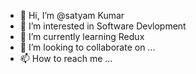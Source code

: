 - 👋 Hi, I’m @satyam Kumar
- 👀 I’m interested in Software Devlopment
- 🌱 I’m currently learning Redux
- 💞️ I’m looking to collaborate on ...
- 📫 How to reach me ...

<!---
satya4498/satya4498 is a ✨ special ✨ repository because its `README.md` (this file) appears on your GitHub profile.
You can click the Preview link to take a look at your changes.
--->
